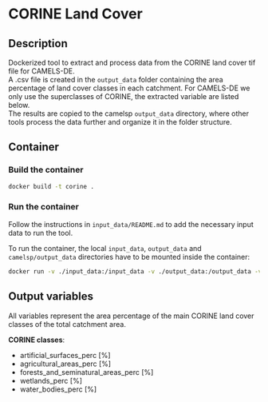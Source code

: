 # CORINE Land Cover

## Description

Dockerized tool to extract and process data from the CORINE land cover tif file for CAMELS-DE.  
A .csv file is created in the `output_data` folder containing the area percentage of land cover classes in each catchment. For CAMELS-DE we only use the superclasses of CORINE, the extracted variable are listed below.  
The results are copied to the camelsp `output_data` directory, where other tools process the data further and organize it in the folder structure.

## Container

### Build the container

```bash
docker build -t corine .
```

### Run the container

Follow the instructions in `input_data/README.md` to add the necessary input data to run the tool. 

To run the container, the local `input_data`, `output_data` and `camelsp/output_data` directories have to be mounted inside the container:

```bash
docker run -v ./input_data:/input_data -v ./output_data:/output_data -v /path/to/local/camelsp/output_data:/camelsp/output_data -it --rm corine
```

## Output variables

All variables represent the area percentage of the main CORINE land cover classes of the total catchment area.  

**CORINE classes**:
- artificial_surfaces_perc [%]
- agricultural_areas_perc [%]
- forests_and_seminatural_areas_perc [%]
- wetlands_perc [%]
- water_bodies_perc [%]
